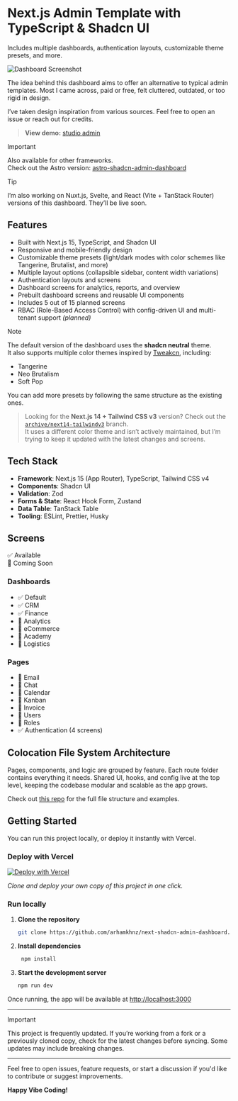 # Next.js Admin Template with TypeScript & Shadcn UI

Includes multiple dashboards, authentication layouts, customizable theme presets, and more.

<img src="https://github.com/arhamkhnz/next-shadcn-admin-dashboard/blob/main/media/dashboard.png?version=4" alt="Dashboard Screenshot">

The idea behind this dashboard aims to offer an alternative to typical admin templates. Most I came across, paid or free, felt cluttered, outdated, or too rigid in design.

I’ve taken design inspiration from various sources. Feel free to open an issue or reach out for credits.

> **View demo:** [studio admin](https://next-shadcn-admin-dashboard.vercel.app)

> [!IMPORTANT]
> Also available for other frameworks.  
> Check out the Astro version: [astro-shadcn-admin-dashboard](https://github.com/arhamkhnz/astro-shadcn-admin-dashboard)

> [!TIP]
> I’m also working on Nuxt.js, Svelte, and React (Vite + TanStack Router) versions of this dashboard. They’ll be live soon.

## Features

- Built with Next.js 15, TypeScript, and Shadcn UI
- Responsive and mobile-friendly design
- Customizable theme presets (light/dark modes with color schemes like Tangerine, Brutalist, and more)
- Multiple layout options (collapsible sidebar, content width variations)
- Authentication layouts and screens
- Dashboard screens for analytics, reports, and overview
- Prebuilt dashboard screens and reusable UI components  
- Includes 5 out of 15 planned screens
- RBAC (Role-Based Access Control) with config-driven UI and multi-tenant support *(planned)*

> [!NOTE]
> The default version of the dashboard uses the **shadcn neutral** theme.  
> It also supports multiple color themes inspired by [Tweakcn](https://tweakcn.com), including:
>
> - Tangerine  
> - Neo Brutalism  
> - Soft Pop  
>
> You can add more presets by following the same structure as the existing ones.

> Looking for the **Next.js 14 + Tailwind CSS v3** version?
> Check out the [`archive/next14-tailwindv3`](https://github.com/arhamkhnz/next-shadcn-admin-dashboard/tree/archive/next14-tailwindv3) branch.  
> It uses a different color theme and isn’t actively maintained, but I’m trying to keep it updated with the latest changes and screens.

## Tech Stack

- **Framework**: Next.js 15 (App Router), TypeScript, Tailwind CSS v4  
- **Components**: Shadcn UI  
- **Validation**: Zod  
- **Forms & State**: React Hook Form, Zustand  
- **Data Table**: TanStack Table  
- **Tooling**: ESLint, Prettier, Husky

## Screens

✅ Available  
🚧 Coming Soon

### Dashboards
- ✅ Default
- ✅ CRM
- ✅ Finance
- 🚧 Analytics
- 🚧 eCommerce
- 🚧 Academy
- 🚧 Logistics

### Pages
- 🚧 Email
- 🚧 Chat
- 🚧 Calendar
- 🚧 Kanban
- 🚧 Invoice
- 🚧 Users
- 🚧 Roles
- ✅ Authentication (4 screens)

## Colocation File System Architecture

Pages, components, and logic are grouped by feature. Each route folder contains everything it needs. Shared UI, hooks, and config live at the top level, keeping the codebase modular and scalable as the app grows.

Check out [this repo](https://github.com/arhamkhnz/next-colocation-template) for the full file structure and examples.

## Getting Started

You can run this project locally, or deploy it instantly with Vercel.

### Deploy with Vercel

[![Deploy with Vercel](https://vercel.com/button)](https://vercel.com/new/clone?repository-url=https%3A%2F%2Fgithub.com%2Farhamkhnz%2Fnext-shadcn-admin-dashboard)

_Clone and deploy your own copy of this project in one click._

### Run locally

1. **Clone the repository**
   ```bash
   git clone https://github.com/arhamkhnz/next-shadcn-admin-dashboard.git
   ```
   
2. **Install dependencies**
   ```bash
    npm install
   ```

3. **Start the development server**
   ```bash
   npm run dev
   ```

Once running, the app will be available at [http://localhost:3000](http://localhost:3000)

---

> [!IMPORTANT]  
> This project is frequently updated. If you’re working from a fork or a previously cloned copy, check for the latest changes before syncing. Some updates may include breaking changes.

---

Feel free to open issues, feature requests, or start a discussion if you'd like to contribute or suggest improvements.


**Happy Vibe Coding!**
